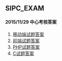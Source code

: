 ## SIPC_EXAM
#### 2015/11/29 中心考核答案
1. [移动端试题答案](https://github.com/SIPC115/SIPC_EXAM/issues/1)  
2. [前端试题答案](https://github.com/SIPC115/SIPC_EXAM/issues/2)
3. [PHP试题答案](https://github.com/SIPC115/SIPC_EXAM/issues/3)
4. [C试题答案](https://github.com/SIPC115/SIPC_EXAM/issues/4)
